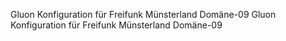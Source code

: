 Gluon Konfiguration für Freifunk Münsterland Domäne-09
Gluon Konfiguration für Freifunk Münsterland Domäne-09
